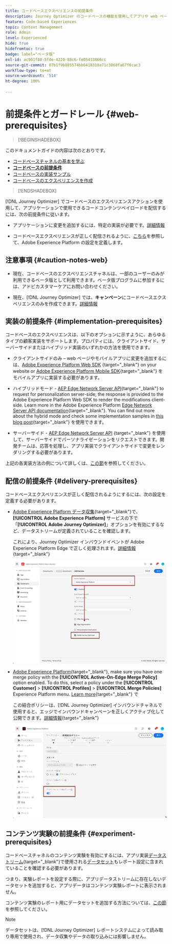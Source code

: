 ```yaml
---
title: コードベースエクスペリエンスの前提条件
description: Journey Optimizer のコードベースの機能を使用してアプリや web ページを編集できるようにするには、このページの前提条件に従います
feature: Code-based Experiences
topic: Content Management
role: Admin
level: Experienced
hide: true
hidefromtoc: true
badge: label="ベータ版"
exl-id: ac901f88-5fde-4220-88c6-fe05433866cc
source-git-commit: 07b1f9b885574bb6418310a71c3060fa67f6cac3
workflow-type: tm+mt
source-wordcount: '514'
ht-degree: 100%

---
```


# 前提条件とガードレール {#web-prerequisites}

>[!BEGINSHADEBOX]

このドキュメントガイドの内容は次のとおりです。

* [コードベースチャネルの基本を学ぶ](get-started-code-based.md)
* **[コードベースの前提条件](code-based-prerequisites.md)**
* [コードベースの実装サンプル](code-based-implementation-samples.md)
* [コードベースのエクスペリエンスを作成](create-code-based.md)

>[!ENDSHADEBOX]

[!DNL Journey Optimizer] でコードベースのエクスペリエンスアクションを使用して、アプリケーションで使用できるコードコンテンツペイロードを配信するには、次の前提条件に従います。

* アプリケーションに変更を追加するには、特定の実装が必要です。[詳細情報](#implementation-prerequisites)

* コードベースエクスペリエンスが正しく配信されるように、[こちら](#delivery-prerequisites)を参照して、Adobe Experience Platform の設定を定義します。

## 注意事項 {#caution-notes-web}

* 現在、コードベースのエクスペリエンスチャネルは、一部のユーザーのみが利用できるベータ版として利用できます。ベータ版プログラムに参加するには、アドビカスタマーケアにお問い合わせください。

* 現在、[!DNL Journey Optimizer] では、**キャンペーン**&#x200B;にコードベースエクスペリエンスのみを作成できます。[詳細情報](../campaigns/create-campaign.md#configure)

## 実装の前提条件 {#implementation-prerequisites}

コードベースのエクスペリエンスは、以下のオプションに示すように、あらゆるタイプの顧客実装をサポートします。プロパティには、クライアントサイド、サーバーサイドまたはハイブリッド実装のいずれかの方法を使用できます。

* クライアントサイドのみ – web ページやモバイルアプリに変更を追加するには、[Adobe Experience Platform Web SDK](https://experienceleague.adobe.com/docs/platform-learn/implement-web-sdk/overview.html?lang=ja) {target="_blank"} on your website or [Adobe Experience Platform Mobile SDK](https://developer.adobe.com/client-sdks/documentation/){target="_blank"} をモバイルアプリに実装する必要があります。

* ハイブリッドモード - [AEP Edge Network Server API](https://experienceleague.adobe.com/docs/experience-platform/edge-network-server-api/data-collection/interactive-data-collection.html?lang=ja){target="_blank"} to request for personalization server-side; the response is provided to the Adobe Experience Platform Web SDK to render the modifications client-side. Learn more in the Adobe Experience Platform [Edge Network Server API documentation](https://experienceleague.adobe.com/docs/experience-platform/edge-network-server-api/overview.html?lang=ja){target="_blank"}. You can find out more about the hybrid mode and check some implementation samples in [this blog post](https://blog.developer.adobe.com/hybrid-personalization-in-the-adobe-experience-platform-web-sdk-6a1bb674bf41){target="_blank"} を使用できます。

* サーバーサイド - [AEP Edge Network Server API](https://experienceleague.adobe.com/docs/experience-platform/edge-network-server-api/data-collection/interactive-data-collection.html?lang=ja) {target="_blank"} を使用して、サーバーサイドでパーソナライゼーションをリクエストできます。開発チームは、応答を処理し、アプリ実装でクライアントサイドで変更をレンダリングする必要があります。

上記の各実装方法の例について詳しくは、[この節](code-based-implementation-samples.md)を参照してください。

## 配信の前提条件 {#delivery-prerequisites}

コードベースエクスペリエンスが正しく配信されるようにするには、次の設定を定義する必要があります。

* [Adobe Experience Platform データ収集](https://experienceleague.adobe.com/docs/experience-platform/edge/datastreams/overview.html?lang=ja){target="_blank"}で、**[!UICONTROL Adobe Experience Platform]** サービスの下で「**[!UICONTROL Adobe Journey Optimizer]**」オプションを有効にするなど、データストリームが定義されていることを確認します。

  これにより、Journey Optimizer インバウンドイベントが Adobe Experience Platform Edge で正しく処理されます。[詳細情報](https://experienceleague.adobe.com/docs/experience-platform/edge/datastreams/configure.html?lang=ja){target="_blank"}

  ![](../web/assets/web-aep-datastream-ajo.png)

* [Adobe Experience Platform](https://experienceleague.adobe.com/docs/experience-platform/profile/home.html?lang=ja){target="_blank"}, make sure you have one merge policy with the **[!UICONTROL Active-On-Edge Merge Policy]** option enabled. To do this, select a policy under the **[!UICONTROL Customer]** > **[!UICONTROL Profiles]** > **[!UICONTROL Merge Policies]** Experience Platform menu. [Learn more](https://experienceleague.adobe.com/docs/experience-platform/profile/merge-policies/ui-guide.html?lang=ja#configure){target="_blank"} で

  この結合ポリシーは、[!DNL Journey Optimizer] インバウンドチャネルで使用すると、エッジでインバウンドキャンペーンを正しくアクティブ化して公開できます。[詳細情報](https://experienceleague.adobe.com/docs/experience-platform/profile/merge-policies/ui-guide.html?lang=ja){target="_blank"}

  ![](../web/assets/web-aep-merge-policy.png)

## コンテンツ実験の前提条件 {#experiment-prerequisites}

コードベースチャネルのコンテンツ実験を有効にするには、アプリ実装[データストリーム](https://experienceleague.adobe.com/docs/experience-platform/datastreams/overview.html?lang=ja){target="_blank"}で使用される[データセット](../data/get-started-datasets.md)もレポート設定に含まれていることを確認する必要があります。

つまり、実験レポートを設定する際に、アプリデータストリームに存在しないデータセットを追加すると、アプリデータはコンテンツ実験レポートに表示されません。

コンテンツ実験のレポート用にデータセットを追加する方法については、[この節](../campaigns/reporting-configuration.md#add-datasets)を参照してください。

>[!NOTE]
>
>データセットは、[!DNL Journey Optimizer] レポートシステムによって読み取り専用で使用され、データ収集やデータの取り込みには影響しません。
